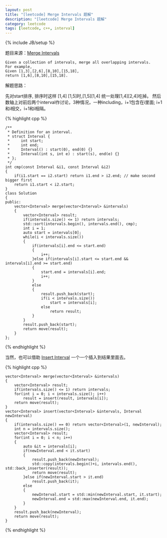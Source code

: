 ```yaml
---
layout: post
title: "[leetcode] Merge Intervals 题解"
description: "[leetcode] Merge Intervals 题解"
category: leetcode 
tags: [leetcode, c++, interval]
---
```

{% include JB/setup %}


题目来源：[Merge Intervals](https://oj.leetcode.com/problems/merge-intervals/)

>
	Given a collection of intervals, merge all overlapping intervals.
	For example,
	Given [1,3],[2,6],[8,10],[15,18],
	return [1,6],[8,10],[15,18].
	
解题思路：

先对start排序, 排序时这样 
[1,4] [1,5]时,[1,5][1,4]  统一处理[1,4][2,4]吃掉。 
然后数轴上对前后两个interval作讨论，3种情况，一种including，i+1包含在i里面; i+1和i相交，i+1和i相隔。 

{% highlight cpp %}

	/**
	 * Definition for an interval.
	 * struct Interval {
	 *     int start;
	 *     int end;
	 *     Interval() : start(0), end(0) {}
	 *     Interval(int s, int e) : start(s), end(e) {}
	 * };
	 */
	int cmp(const Interval &i1, const Interval &i2)
	{
	    if(i1.start == i2.start) return i1.end > i2.end; // make second bigger first
	    return i1.start < i2.start;
	}
	class Solution 
	{
	public:
	    vector<Interval> merge(vector<Interval> &intervals)
	    {
	        vector<Interval> result;
	        if(intervals.size() <= 1) return intervals;
	        std::sort(intervals.begin(), intervals.end(), cmp);
	        int i = 1;
	        auto start = intervals[0];
	        while(i < intervals.size())
	        {
	            if(intervals[i].end <= start.end)
	            {
	                i++;
	            }else if(intervals[i].start <= start.end && intervals[i].end >= start.end)
	            {
	                start.end = intervals[i].end;
	                i++;
	            }
	            else
	            {
	                result.push_back(start);
	                if(i < intervals.size())
	                    start = intervals[i];
	                else
	                    return result;
	            }
	        }
	        result.push_back(start);
	        return move(result);
	    }
	};
{% endhighlight %}

当然，也可以借助 [Insert Interval](http://tl3shi.github.io/leetcode/Insert-Interval.html) 一个一个插入到结果里面去。

{% highlight cpp %}

	vector<Interval> merge(vector<Interval> &intervals)
	{
	    vector<Interval> result;
	    if(intervals.size() <= 1) return intervals;
	    for(int i = 0; i < intervals.size(); i++)
	        result = insert(result, intervals[i]);
	    return move(result);
	}
	vector<Interval> insert(vector<Interval> &intervals, Interval newInterval)
	{
	    if(intervals.size() == 0) return vector<Interval>(1, newInterval);
	    int n = intervals.size();
	    vector<Interval> result;
	    for(int i = 0; i < n; i++)
	    {
	        auto &it = intervals[i];
	        if(newInterval.end < it.start)
	        {
	            result.push_back(newInterval);
	            std::copy(intervals.begin()+i, intervals.end(), std::back_inserter(result));
	            return move(result);
	        }else if(newInterval.start > it.end)
	            result.push_back(it);
	        else
	        {
	            newInterval.start = std::min(newInterval.start, it.start);
	            newInterval.end = std::max(newInterval.end, it.end);
	        }
	    }
	    result.push_back(newInterval);
	    return move(result);
	}
{% endhighlight %}
 

